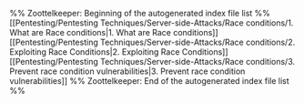 %% Zoottelkeeper: Beginning of the autogenerated index file list  %%
 [[Pentesting/Pentesting Techniques/Server-side-Attacks/Race conditions/1. What are Race conditions|1. What are Race conditions]]
 [[Pentesting/Pentesting Techniques/Server-side-Attacks/Race conditions/2. Exploiting Race Conditions|2. Exploiting Race Conditions]]
 [[Pentesting/Pentesting Techniques/Server-side-Attacks/Race conditions/3. Prevent race condition vulnerabilities|3. Prevent race condition vulnerabilities]]
%% Zoottelkeeper: End of the autogenerated index file list  %%
